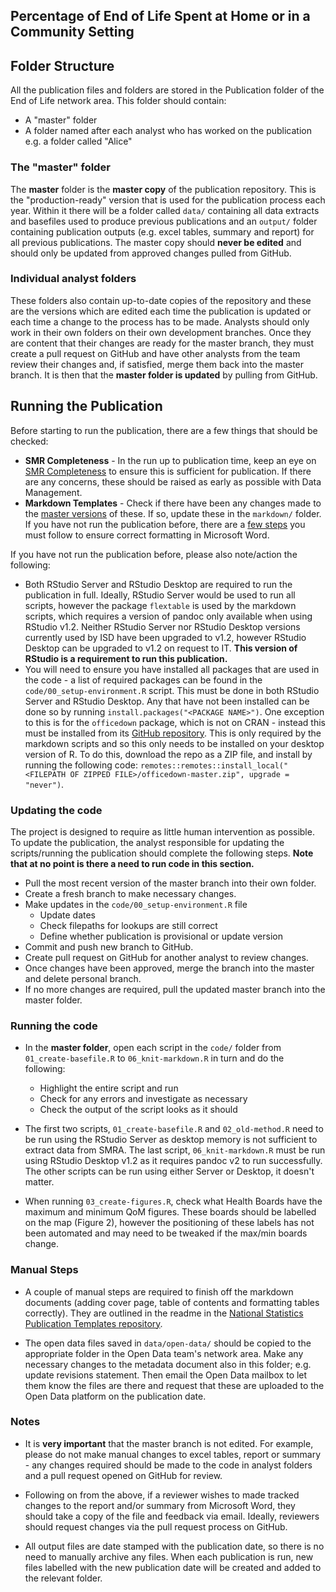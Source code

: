 ## Percentage of End of Life Spent at Home or in a Community Setting

## Folder Structure

All the publication files and folders are stored in the Publication folder of the End of Life network area. This folder should contain:
* A "master" folder
* A folder named after each analyst who has worked on the publication e.g. a folder called "Alice"

### The "master" folder

The **master** folder is the **master copy** of the publication repository. This is the "production-ready" version that is used for the publication process each year. Within it there will be a folder called `data/` containing all data extracts and basefiles used to produce previous publications and an `output/` folder containing publication outputs (e.g. excel tables, summary and report) for all previous publications. The master copy should **never be edited** and should only be updated from approved changes pulled from GitHub.

### Individual analyst folders

These folders also contain up-to-date copies of the repository and these are the versions which are edited each time the publication is updated or each time a change to the process has to be made. Analysts should only work in their own folders on their own development branches. Once they are content that their changes are ready for the master branch, they must create a pull request on GitHub and have other analysts from the team review their changes and, if satisfied, merge them back into the master branch. It is then that the **master folder is updated** by pulling from GitHub.

## Running the Publication

Before starting to run the publication, there are a few things that should be checked:
* **SMR Completeness** - In the run up to publication time, keep an eye on [SMR Completeness](https://www.isdscotland.org/products-and-Services/Data-Support-and-Monitoring/SMR-Completeness/) to ensure this is sufficient for publication. If there are any concerns, these should be raised as early as possible with Data Management.
* **Markdown Templates** - Check if there have been any changes made to the [master versions](https://github.com/NHS-NSS-transforming-publications/National-Stats-Template) of these. If so, update these in the `markdown/` folder. If you have not run the publication before, there are a [few steps](https://github.com/NHS-NSS-transforming-publications/National-Stats-Template) you must follow to ensure correct formatting in Microsoft Word.

If you have not run the publication before, please also note/action the following:
* Both RStudio Server and RStudio Desktop are required to run the publication in full. Ideally, RStudio Server would be used to run all scripts, however the package `flextable` is used by the markdown scripts, which requires a version of pandoc only available when using RStudio v1.2. Neither RStudio Server nor RStudio Desktop versions currently used by ISD have been upgraded to v1.2, however RStudio Desktop can be upgraded to v1.2 on request to IT. **This version of RStudio is a requirement to run this publication.**
* You will need to ensure you have installed all packages that are used in the code - a list of required packages can be found in the `code/00_setup-environment.R` script. This must be done in both RStudio Server and RStudio Desktop. Any that have not been installed can be done so by running `install.packages("<PACKAGE NAME>")`. One exception to this is for the `officedown` package, which is not on CRAN - instead this must be installed from its [GitHub repository](https://github.com/davidgohel/officedown). This is only required by the markdown scripts and so this only needs to be installed on your desktop version of R. To do this, download the repo as a ZIP file, and install by running the following code: `remotes::remotes::install_local("<FILEPATH OF ZIPPED FILE>/officedown-master.zip", upgrade = "never")`.

### Updating the code

The project is designed to require as little human intervention as possible. To update the publication, the analyst responsible for updating the scripts/running the publication should complete the following steps. **Note that at no point is there a need to run code in this section.**

* Pull the most recent version of the master branch into their own folder.
* Create a fresh branch to make necessary changes.
* Make updates in the `code/00_setup-environment.R` file
    * Update dates
    * Check filepaths for lookups are still correct
    * Define whether publication is provisional or update version
* Commit and push new branch to GitHub.
* Create pull request on GitHub for another analyst to review changes.
* Once changes have been approved, merge the branch into the master and delete personal branch.
* If no more changes are required, pull the updated master branch into the master folder.

### Running the code

* In the **master folder**, open each script in the `code/` folder from `01_create-basefile.R` to `06_knit-markdown.R` in turn and do the following:
    * Highlight the entire script and run
    * Check for any errors and investigate as necessary
    * Check the output of the script looks as it should
    
* The first two scripts, `01_create-basefile.R` and `02_old-method.R` need to be run using the RStudio Server as desktop memory is not sufficient to extract data from SMRA. The last script, `06_knit-markdown.R` must be run using RStudio Desktop v1.2 as it requires pandoc v2 to run successfully. The other scripts can be run using either Server or Desktop, it doesn't matter.

* When running `03_create-figures.R`, check what Health Boards have the maximum and minimum QoM figures. These boards should be labelled on the map (Figure 2), however the positioning of these labels has not been automated and may need to be tweaked if the max/min boards change.

### Manual Steps

* A couple of manual steps are required to finish off the markdown documents (adding cover page, table of contents and formatting tables correctly). They are outlined in the readme in the [National Statistics Publication Templates repository](https://github.com/NHS-NSS-transforming-publications/National-Stats-Template).

* The open data files saved in `data/open-data/` should be copied to the appropriate folder in the Open Data team's network area. Make any necessary changes to the metadata document also in this folder; e.g. update revisions statement. Then email the Open Data mailbox to let them know the files are there and request that these are uploaded to the Open Data platform on the publication date.

### Notes

* It is **very important** that the master branch is not edited. For example, please do not make manual changes to excel tables, report or summary - any changes required should be made to the code in analyst folders and a pull request opened on GitHub for review.

* Following on from the above, if a reviewer wishes to made tracked changes to the report and/or summary from Microsoft Word, they should take a copy of the file and feedback via email. Ideally, reviewers should request changes via the pull request process on GitHub.

* All output files are date stamped with the publication date, so there is no need to manually archive any files. When each publication is run, new files labelled with the new publication date will be created and added to the relevant folder.
